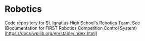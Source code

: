 # Robotics
Code repository for St. Ignatius High School's Robotics Team. See (Documentation for FIRST Robotics Competition Control System)[https://docs.wpilib.org/en/stable/index.html]
